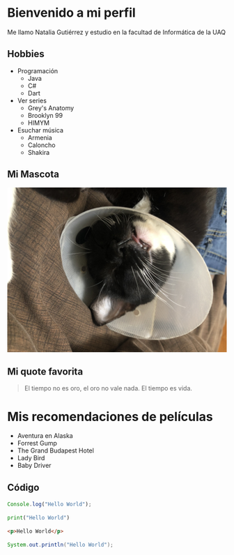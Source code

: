 # Bienvenido a mi perfil

Me llamo Natalia Gutiérrez y estudio en la facultad de Informática de la UAQ

## Hobbies

- Programación
    - Java
    - C#
    - Dart
- Ver series
    - Grey's Anatomy
    - Brooklyn 99
    - HIMYM
- Esuchar música
    - Armenia
    - Caloncho
    - Shakira

## Mi Mascota

![Foto de mi mascota](galleta.JPG)

## Mi quote favorita

> El tiempo no es oro, el oro no vale nada. El tiempo es vida.

# Mis recomendaciones de películas

- Aventura en Alaska
- Forrest Gump
- The Grand Budapest Hotel
- Lady Bird
- Baby Driver

## Código

```javascript
Console.log("Hello World");
```

```python
print("Hello World")
```

```html
<p>Hello World</p>
```

```java
System.out.println("Hello World");
```
